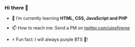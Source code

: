 ### Hi there 👋

<!-- **uinsfireme/uinsfireme** is a ✨ _special_ ✨ repository because its `README.md` (this file) appears on your GitHub profile. -->

<!-- Here are some ideas to get you started: -->

<!-- - 🔭 I’m currently working on ... -->
- 🌱 I’m currently learning **HTML, CSS, JavaScript and PHP**
<!-- - 👯 I’m looking to collaborate on ... -->
<!-- - 🤔 I’m looking for help with ... -->
<!-- - 💬 Ask me about ... -->
- 📫 How to reach me: Send a PM on [twitter.com/uinsfireme](https://twitter.com/uinsfireme)
<!-- - 😄 Pronouns: ... -->
- ⚡ Fun fact: I will always purple BTS 💜!
